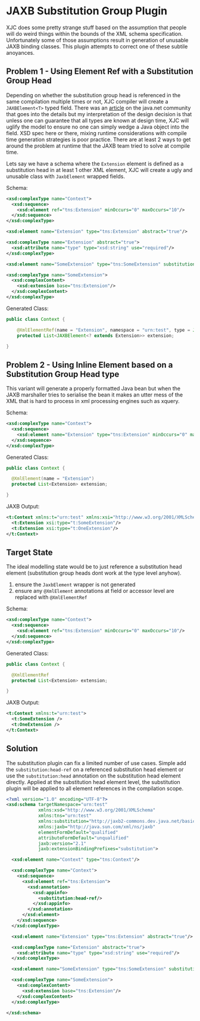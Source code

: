 # JAXB Substitution Group Plugin

XJC does some pretty strange stuff based on the assumption that people will do weird things within the bounds of the XML schema specification. Unfortunately some of those assumptions result in generation of unusable JAXB binding classes. This plugin attempts to correct one of these subtile anoyances.


## Problem 1 - Using Element Ref with a Substitution Group Head

Depending on whether the substitution group head is referenced in the same compilation multiple times or not, XJC compiler will create a `JAXBElement<T>` typed field. There was an [article](https://community.oracle.com/blogs/kohsuke/2006/03/03/why-does-jaxb-put-xmlrootelement-sometimes-not-always) on the java.net community that goes into the details but my interpretation of the design decision is that unless one can guarantee that all types are known at design time, XJC will uglify the model to ensure no one can simply wedge a Java object into the field. XSD spec here or there, mixing runtime considerations with compile time generation strategies is poor practice. There are at least 2 ways to get around the problem at runtime that the JAXB team tried to solve at compile time.

Lets say we have a schema where the `Extension` element is defined as a substitution head in at least 1 other XML element, XJC will create a ugly and unusable class with `JaxbElement` wrapped fields.

Schema:

```xml
<xsd:complexType name="Context">
  <xsd:sequence>
    <xsd:element ref="tns:Extension" minOccurs="0" maxOccurs="10"/>
  </xsd:sequence>
</xsd:complexType>

<xsd:element name="Extension" type="tns:Extension" abstract="true"/>

<xsd:complexType name="Extension" abstract="true">
  <xsd:attribute name="type" type="xsd:string" use="required"/>
</xsd:complexType>

<xsd:element name="SomeExtension" type="tns:SomeExtension" substitutionGroup="tns:Extension"/>

<xsd:complexType name="SomeExtension">
  <xsd:complexContent>
    <xsd:extension base="tns:Extension"/>
  </xsd:complexContent>
</xsd:complexType>
```

Generated Class:

```java
public class Context {

    @XmlElementRef(name = "Extension", namespace = "urn:test", type = JAXBElement.class, required = false)
    protected List<JAXBElement<? extends Extension>> extension;

}
```

## Problem 2 - Using Inline Element based on a Substitution Group Head type

This variant will generate a properly formatted Java bean but when the JAXB marshaller tries to serialise the bean it makes an utter mess of the XML that is hard to process in xml processing engines such as xquery.

Schema:

```xml
<xsd:complexType name="Context">
  <xsd:sequence>
    <xsd:element name="Extension" type="tns:Extension" minOccurs="0" maxOccurs="10"/>
  </xsd:sequence>
</xsd:complexType>
```

Generated Class:

```java
public class Context {

  @XmlElement(name = "Extension")
  protected List<Extension> extension;

}
```

JAXB Output:

```xml
<t:Context xmlns:t="urn:test" xmlns:xsi="http://www.w3.org/2001/XMLSchema-instance">
  <t:Extension xsi:type="t:SomeExtension"/>    
  <t:Extension xsi:type="t:OneExtension"/>
</t:Context>
```

## Target State

The ideal modelling state would be to just reference a substitution head element (substitution group heads dont work at the type level anyhow).

1. ensure the `JaxbElement` wrapper is not generated
2. ensure any `@XmlElement` annotations at field or accessor level are replaced with `@XmlElementRef`

Schema: 

```xml
<xsd:complexType name="Context">
  <xsd:sequence>
    <xsd:element ref="tns:Extension" minOccurs="0" maxOccurs="10"/>
  </xsd:sequence>
</xsd:complexType>
```

Generated Class:

```java
public class Context {

  @XmlElementRef
  protected List<Extension> extension;

}
```

JAXB Output:

```xml
<t:Context xmlns:t="urn:test">
  <t:SomeExtension />    
  <t:OneExtension />
</t:Context>
```

## Solution

The substitution plugin can fix a limited number of use cases. Simple add the `substitution:head-ref` on a referenced substitution head element or use the `substitution:head` annotation on the substitution head element directly. Applied at the substitution head element level, the substitution plugin will be applied to all element references in the compilation scope. 

```xml
<?xml version="1.0" encoding="UTF-8"?>
<xsd:schema targetNamespace="urn:test"
            xmlns:xsd="http://www.w3.org/2001/XMLSchema"
            xmlns:tns="urn:test"
            xmlns:substitution="http://jaxb2-commons.dev.java.net/basic/substitution"
            xmlns:jaxb="http://java.sun.com/xml/ns/jaxb"
            elementFormDefault="qualified"
            attributeFormDefault="unqualified"
            jaxb:version="2.1"
            jaxb:extensionBindingPrefixes="substitution">

  <xsd:element name="Context" type="tns:Context"/>

  <xsd:complexType name="Context">
    <xsd:sequence>
      <xsd:element ref="tns:Extension">
        <xsd:annotation>
          <xsd:appinfo>
            <substitution:head-ref/>
          </xsd:appinfo>
        </xsd:annotation>
      </xsd:element>
    </xsd:sequence>
  </xsd:complexType>

  <xsd:element name="Extension" type="tns:Extension" abstract="true"/>

  <xsd:complexType name="Extension" abstract="true">
    <xsd:attribute name="type" type="xsd:string" use="required"/>
  </xsd:complexType>

  <xsd:element name="SomeExtension" type="tns:SomeExtension" substitutionGroup="tns:Extension"/>

  <xsd:complexType name="SomeExtension">
    <xsd:complexContent>
      <xsd:extension base="tns:Extension"/>
    </xsd:complexContent>
  </xsd:complexType>

</xsd:schema>
```




